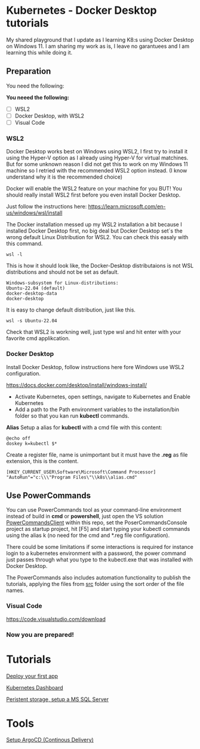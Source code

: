 # Kubernetes - Docker Desktop tutorials
My shared playground that I update as I learning K8:s using Docker Desktop on Windows 11.
I am sharing my work as is, I leave no garantuees and I am learning this while doing it.

## Preparation
You need the following:

**You neeed the following:**
- [ ] WSL2
- [ ] Docker Desktop, with WSL2
- [ ] Visual Code

### WSL2
Docker Desktop works best on Windows using WSL2, I first try to install it using the Hyper-V option as I already using Hyper-V for virtual matchines. But for some unknown reason I did not get this to work on my Windows 11 machine so I retried with the recommended WSL2 option instead. (I know understand why it is the recommended choice)

Docker will enable the WSL2 feature on your machine for you BUT! You should really install WSL2 first before you even install Docker Desktop. 

Just follow the instructions here: https://learn.microsoft.com/en-us/windows/wsl/install

The Docker installation messed up my WSL2 installation a bit because I installed Docker Desktop first, no big deal but Docker Desktop set´s the wrong default Linux Distribution for WSL2.
You can check this easaly with this command.
```
wsl -l
```
This is how it should look like, the Docker-Desktop distributaions is not WSL distributions and should not be set as default.
```
Windows-subsystem for Linux-distributions:
Ubuntu-22.04 (default)
docker-desktop-data
docker-desktop
```
It is easy to change default distribution, just like this.
```
wsl -s Ubuntu-22.04
```
Check that WSL2 is workning well, just type wsl and hit enter with your favorite cmd applikcation.

### Docker Desktop
Install Docker Desktop, follow instructions here fore Windows use WSL2 configuration.

https://docs.docker.com/desktop/install/windows-install/

 - Activate Kubernetes, open settings, navigate to Kubernetes and Enable Kubernetes
 - Add a path to the Path environment variables to the installation/bin folder so that you kan run **kubectl** commands.
 

 **Alias**
 Setup a alias for **kubectl** with a cmd file with this content:
 ```
@echo off
doskey k=kubectl $*
```
Create a register file, name is unimportant but it must have the **.reg** as file extension, this is the content.
```
[HKEY_CURRENT_USER\Software\Microsoft\Command Processor]
"AutoRun"="c:\\\"Program Files\"\\k8s\\alias.cmd"
```
## Use PowerCommands 
You can use PowerCommands tool as your command-line environment instead of build in **cmd** or **powershell**, just open the VS solution [PowerCommandsClient](PowerCommandsClient) within this repo, set the PoserCommandsConsole project as startup project, hit [F5] and start typing your kubectl commands using the alias k (no need for the cmd and *.reg file configuration).

There could be some limitations if some interactions is required for instance login to a kubernetes environment with a password, the power command just passes through what you type to the kubectl.exe that was installed with Docker Desktop. 

The PowerCommands also includes automation functionality to publish the tutorials, applying the files from [src](src/) folder using the sort order of the file names.

### Visual Code
https://code.visualstudio.com/download

### Now you are prepared!

# Tutorials
[Deploy your first app](wiki/Deploy-Your-First-App.md)

[Kubernetes Dashboard](wiki/Deploy-Kubernetes-Dashboard.md)

[Peristent storage, setup a MS SQL Server](wiki/Percistent-Storage.md)

# Tools
[Setup ArgoCD (Continous Delivery)](wiki/ArgoCD.md)




